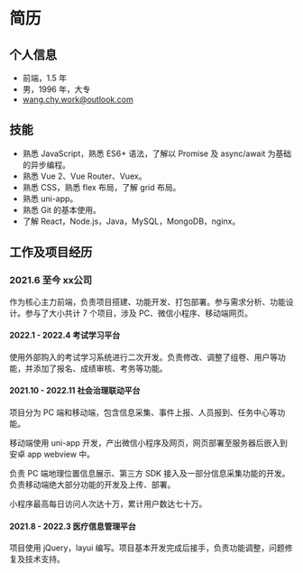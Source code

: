 # 简历

## 个人信息

* 前端，1.5 年
* 男，1996 年，大专
* wang.chy.work@outlook.com

## 技能

* 熟悉 JavaScript，熟悉 ES6+ 语法，了解以 Promise 及 async/await 为基础的异步编程。
* 熟悉 Vue 2、Vue Router、Vuex。
* 熟悉 CSS，熟悉 flex 布局，了解 grid 布局。
* 熟悉 uni-app。
* 熟悉 Git 的基本使用。
* 了解 React，Node.js，Java，MySQL，MongoDB，nginx。

## 工作及项目经历

### 2021.6 至今 xx公司

作为核心主力前端，负责项目搭建、功能开发、打包部署。参与需求分析、功能设计。参与了大小共计 7 个项目，涉及 PC、微信小程序、移动端网页。

#### 2022.1 - 2022.4 考试学习平台

使用外部购入的考试学习系统进行二次开发。负责修改、调整了组卷、用户等功能，并添加了报名、成绩审核、考务等功能。

#### 2021.10 - 2022.11 社会治理联动平台

项目分为 PC 端和移动端，包含信息采集、事件上报、人员报到、任务中心等功能。

移动端使用 uni-app 开发，产出微信小程序及网页，网页部署至服务器后嵌入到安卓 app webview 中。

负责 PC 端地理位置信息展示、第三方 SDK 接入及一部分信息采集功能的开发。
负责移动端绝大部分功能的开发及上传、部署。

小程序最高每日访问人次达十万，累计用户数达七十万。

#### 2021.8 - 2022.3 医疗信息管理平台

项目使用 jQuery，layui 编写。项目基本开发完成后接手，负责功能调整，问题修复及技术支持。
